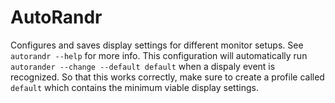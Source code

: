 # AutoRandr

Configures and saves display settings for different monitor setups. See `autorandr --help` for more info. This configuration will automatically run `autorander --change --default default` when a dispaly event is recognized. So that this works correctly, make sure to create a profile called `default` which contains the minimum viable display settings.
